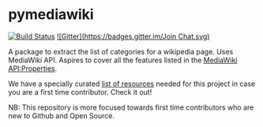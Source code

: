 # pymediawiki
[![Build Status](https://travis-ci.org/abinashmeher999/wikipedia-category.svg?branch=master)](https://travis-ci.org/abinashmeher999/wikipedia-category) [![Gitter](https://badges.gitter.im/Join Chat.svg)](https://gitter.im/wikipedia-category/wikipedia-category?utm_source=badge&utm_medium=badge&utm_campaign=pr-badge&utm_content=badge)

A package to extract the list of categories for a wikipedia page. Uses MediaWiki API. Aspires to cover all the features listed in the [MediaWiki API:Properties](https://www.mediawiki.org/wiki/API:Properties).

We have a specially curated [list of resources](https://github.com/abinashmeher999/pymediawiki/wiki/Resources#first-time-contributors) needed for this project in case you are a first time contributor. Check it out!

NB: This repository is more focused towards first time contributors who are new to Github and Open Source.
